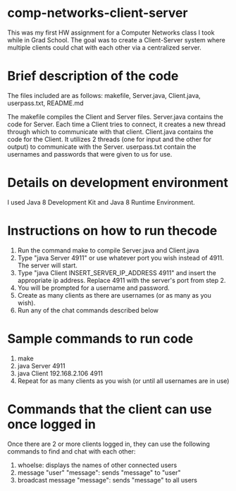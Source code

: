 # comp-networks-client-server
This was my first HW assignment for a Computer Networks class I took while in Grad School. The goal was to create a Client-Server system where multiple clients could chat with each other via a centralized server.

# Brief description of the code
The files included are as follows: makefile, Server.java, Client.java, userpass.txt, README.md

The makefile compiles the Client and Server files.
Server.java contains the code for Server. Each time a Client tries to connect, it creates a new thread through which to communicate with that client.
Client.java contains the code for the Client. It utilizes 2 threads (one for input and the other for output) to communicate with the Server.
userpass.txt contain the usernames and passwords that were given to us for use.

# Details on development environment

I used Java 8 Development Kit and Java 8 Runtime Environment.

# Instructions on how to run thecode

1) Run the command make to compile Server.java and Client.java
2) Type "java Server 4911" or use whatever port you wish instead of 4911. The server will start.
3) Type "java Client INSERT_SERVER_IP_ADDRESS 4911" and insert the appropriate ip address. Replace 4911 with the server's port from step 2.
4) You will be prompted for a username and password.
5) Create as many clients as there are usernames (or as many as you wish).
6) Run any of the chat commands described below

# Sample commands to run code

1) make
2) java Server 4911
3) java Client 192.168.2.106 4911
4) Repeat for as many clients as you wish (or until all usernames are in use)

# Commands that the client can use once logged in

Once there are 2 or more clients logged in, they can use the following commands to find and chat with each other:
1) whoelse: displays the names of other connected users
2) message "user" "message": sends "message" to "user"
3) broadcast message "message": sends "message" to all users
